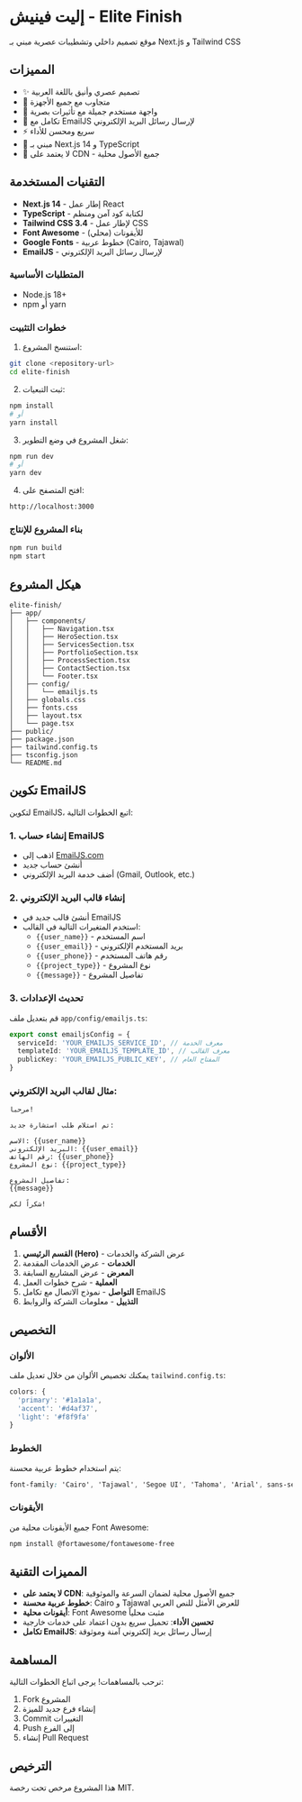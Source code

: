 # إليت فينيش - Elite Finish

موقع تصميم داخلي وتشطيبات عصرية مبني بـ Next.js و Tailwind CSS

## المميزات

- ✨ تصميم عصري وأنيق باللغة العربية
- 📱 متجاوب مع جميع الأجهزة
- 🎨 واجهة مستخدم جميلة مع تأثيرات بصرية
- 📧 تكامل مع EmailJS لإرسال رسائل البريد الإلكتروني
- ⚡ سريع ومحسن للأداء
- 🔧 مبني بـ Next.js 14 و TypeScript
- 🚫 لا يعتمد على CDN - جميع الأصول محلية

## التقنيات المستخدمة

- **Next.js 14** - إطار عمل React
- **TypeScript** - لكتابة كود آمن ومنظم
- **Tailwind CSS 3.4** - لإطار عمل CSS
- **Font Awesome** - للأيقونات (محلي)
- **Google Fonts** - خطوط عربية (Cairo, Tajawal)
- **EmailJS** - لإرسال رسائل البريد الإلكتروني


### المتطلبات الأساسية

- Node.js 18+ 
- npm أو yarn

### خطوات التثبيت

1. استنسخ المشروع:
```bash
git clone <repository-url>
cd elite-finish
```

2. ثبت التبعيات:
```bash
npm install
# أو
yarn install
```

3. شغل المشروع في وضع التطوير:
```bash
npm run dev
# أو
yarn dev
```

4. افتح المتصفح على:
```
http://localhost:3000
```

### بناء المشروع للإنتاج

```bash
npm run build
npm start
```

## هيكل المشروع

```
elite-finish/
├── app/
│   ├── components/
│   │   ├── Navigation.tsx
│   │   ├── HeroSection.tsx
│   │   ├── ServicesSection.tsx
│   │   ├── PortfolioSection.tsx
│   │   ├── ProcessSection.tsx
│   │   ├── ContactSection.tsx
│   │   └── Footer.tsx
│   ├── config/
│   │   └── emailjs.ts
│   ├── globals.css
│   ├── fonts.css
│   ├── layout.tsx
│   └── page.tsx
├── public/
├── package.json
├── tailwind.config.ts
├── tsconfig.json
└── README.md
```

## تكوين EmailJS

لتكوين EmailJS، اتبع الخطوات التالية:

### 1. إنشاء حساب EmailJS
- اذهب إلى [EmailJS.com](https://www.emailjs.com/)
- أنشئ حساب جديد
- أضف خدمة البريد الإلكتروني (Gmail, Outlook, etc.)

### 2. إنشاء قالب البريد الإلكتروني
- أنشئ قالب جديد في EmailJS
- استخدم المتغيرات التالية في القالب:
  - `{{user_name}}` - اسم المستخدم
  - `{{user_email}}` - بريد المستخدم الإلكتروني
  - `{{user_phone}}` - رقم هاتف المستخدم
  - `{{project_type}}` - نوع المشروع
  - `{{message}}` - تفاصيل المشروع

### 3. تحديث الإعدادات
قم بتعديل ملف `app/config/emailjs.ts`:

```typescript
export const emailjsConfig = {
  serviceId: 'YOUR_EMAILJS_SERVICE_ID', // معرف الخدمة
  templateId: 'YOUR_EMAILJS_TEMPLATE_ID', // معرف القالب
  publicKey: 'YOUR_EMAILJS_PUBLIC_KEY', // المفتاح العام
}
```

### مثال لقالب البريد الإلكتروني:
```
مرحباً!

تم استلام طلب استشارة جديد:

الاسم: {{user_name}}
البريد الإلكتروني: {{user_email}}
رقم الهاتف: {{user_phone}}
نوع المشروع: {{project_type}}

تفاصيل المشروع:
{{message}}

شكراً لكم!
```

## الأقسام

1. **القسم الرئيسي (Hero)** - عرض الشركة والخدمات
2. **الخدمات** - عرض الخدمات المقدمة
3. **المعرض** - عرض المشاريع السابقة
4. **العملية** - شرح خطوات العمل
5. **التواصل** - نموذج الاتصال مع تكامل EmailJS
6. **التذييل** - معلومات الشركة والروابط

## التخصيص

### الألوان
يمكنك تخصيص الألوان من خلال تعديل ملف `tailwind.config.ts`:

```typescript
colors: {
  'primary': '#1a1a1a',
  'accent': '#d4af37',
  'light': '#f8f9fa'
}
```

### الخطوط
يتم استخدام خطوط عربية محسنة:

```css
font-family: 'Cairo', 'Tajawal', 'Segoe UI', 'Tahoma', 'Arial', sans-serif;
```

### الأيقونات
جميع الأيقونات محلية من Font Awesome:

```bash
npm install @fortawesome/fontawesome-free
```

## المميزات التقنية

- **لا يعتمد على CDN**: جميع الأصول محلية لضمان السرعة والموثوقية
- **خطوط عربية محسنة**: Cairo و Tajawal للعرض الأمثل للنص العربي
- **أيقونات محلية**: Font Awesome مثبت محلياً
- **تحسين الأداء**: تحميل سريع بدون اعتماد على خدمات خارجية
- **تكامل EmailJS**: إرسال رسائل بريد إلكتروني آمنة وموثوقة

## المساهمة

نرحب بالمساهمات! يرجى اتباع الخطوات التالية:

1. Fork المشروع
2. إنشاء فرع جديد للميزة
3. Commit التغييرات
4. Push إلى الفرع
5. إنشاء Pull Request

## الترخيص

هذا المشروع مرخص تحت رخصة MIT.
